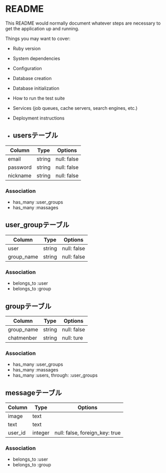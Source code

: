 # README

This README would normally document whatever steps are necessary to get the
application up and running.

Things you may want to cover:

* Ruby version

* System dependencies

* Configuration

* Database creation

* Database initialization

* How to run the test suite

* Services (job queues, cache servers, search engines, etc.)

* Deployment instructions

* ## usersテーブル
|Column|Type|Options|
|------|----|-------|
|email|string|null: false|
|password|string|null: false|
|nickname|string|null: false|
### Association
- has_many :user_groups
- has_many :massages

## user_groupテーブル
|Column|Type|Options|
|------|----|-------|
|user|string|null: false|
|group_name|string|null: false|
### Association
- belongs_to :user
- belongs_to :group

 ## groupテーブル
|Column|Type|Options|
|------|----|-------|
|group_name|string|null: false|
|chatmenber|string|null: ture|
### Association
- has_many :user_groups
- has_many :massages
- has_many :users, through: :user_groups

## messageテーブル
|Column|Type|Options|
|------|----|-------|
|image|text||
|text|text||
|user_id|integer|null: false, foreign_key: true|
### Association
- belongs_to :user
- belongs_to :group




